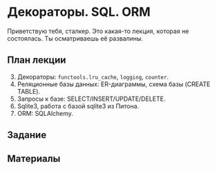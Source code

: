 Декораторы. SQL. ORM
======================

Приветствую тебя, сталкер. Это какая-то лекция, которая не состоялась. Ты осматриваешь её развалины.

План лекции
-------

3. Декораторы: `functools.lru_cache`, `logging`, `counter`.
4. Реляционные базы данных: ER-диаграммы, схема базы (CREATE TABLE).
3. Запросы к базе: SELECT/INSERT/UPDATE/DELETE.
4. Sqlite3, работа с базой sqlite3 из Питона.
5. ORM: SQLAlchemy.

Задание
------


Материалы
---
